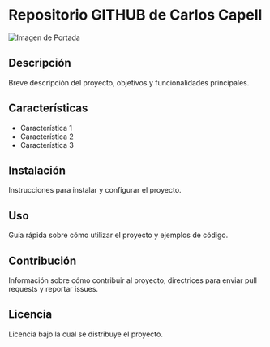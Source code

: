 # Repositorio GITHUB de Carlos Capell

![Imagen de Portada](url_de_la_imagen) 

## Descripción 
Breve descripción del proyecto, objetivos y funcionalidades principales. 

## Características 
- Característica 1
- Característica 2
- Característica 3

## Instalación 
Instrucciones para instalar y configurar el proyecto. 

## Uso 
Guía rápida sobre cómo utilizar el proyecto y ejemplos de código. 

## Contribución 
Información sobre cómo contribuir al proyecto, directrices para enviar pull requests y reportar issues. 

## Licencia 
Licencia bajo la cual se distribuye el proyecto. 
